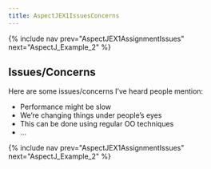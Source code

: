 ```yaml
---
title: AspectJEX1IssuesConcerns
---
```

{% include nav prev="AspectJEX1AssignmentIssues" next="AspectJ_Example_2" %}

## Issues/Concerns
Here are some issues/concerns I’ve heard people mention:
* Performance might be slow
* We’re changing things under people’s eyes
* This can be done using regular OO techniques
* …

{% include nav prev="AspectJEX1AssignmentIssues" next="AspectJ_Example_2" %}
